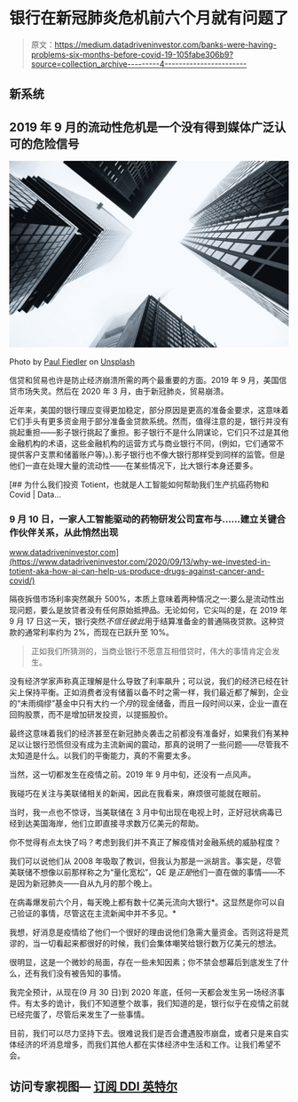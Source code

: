 # 银行在新冠肺炎危机前六个月就有问题了

> 原文：<https://medium.datadriveninvestor.com/banks-were-having-problems-six-months-before-covid-19-105fabe306b9?source=collection_archive---------4----------------------->

## 新系统

## 2019 年 9 月的流动性危机是一个没有得到媒体广泛认可的危险信号

![](img/e8c4e639302de3063ebc89cd3651625d.png)

Photo by [Paul Fiedler](https://unsplash.com/@paulfiedler?utm_source=unsplash&utm_medium=referral&utm_content=creditCopyText) on [Unsplash](https://unsplash.com/s/photos/banks?utm_source=unsplash&utm_medium=referral&utm_content=creditCopyText)

信贷和贸易也许是防止经济崩溃所需的两个最重要的方面。2019 年 9 月，美国信贷市场失灵。然后在 2020 年 3 月，由于新冠肺炎，贸易崩溃。

近年来，美国的银行理应变得更加稳定，部分原因是更高的准备金要求，这意味着它们手头有更多资金用于部分准备金贷款系统。然而，值得注意的是，银行并没有挑起重担——影子银行挑起了重担。影子银行不是什么阴谋论，它们只不过是其他金融机构的术语，这些金融机构的运营方式与商业银行不同，(例如，它们通常不提供客户支票和储蓄账户等)。).影子银行也不像大银行那样受到同样的监管。但是他们一直在处理大量的流动性——在某些情况下，比大银行本身还要多。

[](https://www.datadriveninvestor.com/2020/09/13/why-we-invested-in-totient-aka-how-ai-can-help-us-produce-drugs-against-cancer-and-covid/) [## 为什么我们投资 Totient，也就是人工智能如何帮助我们生产抗癌药物和 Covid | Data…

### 9 月 10 日，一家人工智能驱动的药物研发公司宣布与……建立关键合作伙伴关系，从此悄然出现

www.datadriveninvestor.com](https://www.datadriveninvestor.com/2020/09/13/why-we-invested-in-totient-aka-how-ai-can-help-us-produce-drugs-against-cancer-and-covid/) 

隔夜拆借市场利率突然飙升 500%，本质上意味着两种情况之一:要么是流动性出现问题，要么是放贷者没有任何原始抵押品。无论如何，它尖叫的是，在 2019 年 9 月 17 日这一天，银行突然*不信任彼此*用于结算准备金的普通隔夜贷款。这种贷款的通常利率约为 2%，而现在已跃升至 10%。

> 正如我们所猜测的，当商业银行不愿意互相借贷时，伟大的事情肯定会发生。

没有经济学家声称真正理解是什么导致了利率飙升；可以说，我们的经济已经在针尖上保持平衡。正如消费者没有储蓄以备不时之需一样，我们最近都了解到，企业的“未雨绸缪”基金中只有大约*一个月*的现金储备，而且一段时间以来，企业一直在回购股票，而不是增加研发投资，以提振股价。

最终这意味着我们的经济甚至在新冠肺炎袭击之前都没有准备好，如果我们有某种足以让银行恐慌但没有成为主流新闻的震动，那真的说明了一些问题——尽管我不太知道是什么。以我们的平衡能力，真的不需要太多。

当然，这一切都发生在疫情之前。2019 年 9 月中旬，还没有一点风声。

我碰巧在关注与美联储相关的新闻，因此在我看来，麻烦很可能就在眼前。

当时，我一点也不惊讶，当美联储在 3 月中旬出现在电视上时，正好冠状病毒已经到达美国海岸，他们立即直接寻求数万亿美元的帮助。

你不觉得有点太快了吗？考虑到我们并不真正了解疫情对金融系统的威胁程度？

我们可以说他们从 2008 年吸取了教训，但我认为那是一派胡言。事实是，尽管美联储不想像以前那样称之为“量化宽松”，QE 是*正是*他们一直在做的事情——不是因为新冠肺炎——自从九月的那个晚上。

在病毒爆发前六个月，每天晚上都有数十亿美元流向大银行*。这显然是你可以自己验证的事情，尽管这在主流新闻中并不多见。*

我想，好消息是疫情给了他们一个很好的理由说他们急需大量资金。否则这将是荒谬的，当一切看起来都很好的时候，我们会集体嘲笑给银行数万亿美元的想法。

很明显，这是一个微妙的局面，存在一些未知因素；你不禁会想幕后到底发生了什么，还有我们没有被告知的事情。

我完全预计，从现在(9 月 30 日)到 2020 年底，任何一天都会发生另一场经济事件。有太多的诡计，我们不知道整个故事，我们知道的是，银行似乎在疫情之前就已经完蛋了，尽管后来发生了一些事情。

目前，我们可以尽力坚持下去。很难说我们是否会遭遇股市崩盘，或者只是来自实体经济的坏消息增多，而我们其他人都在实体经济中生活和工作。让我们希望不会。

## 访问专家视图— [订阅 DDI 英特尔](https://datadriveninvestor.com/ddi-intel)